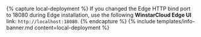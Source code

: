 {% capture local-deployment %}
If you changed the Edge HTTP bind port to 18080 during Edge installation, use the following **WinstarCloud Edge UI** link: `http://localhost:18080`.
{% endcapture %}
{% include templates/info-banner.md content=local-deployment %}